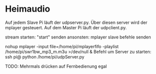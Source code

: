# Heimaudio
Auf jedem Slave Pi läuft der udpserver.py. Über diesen server wird der mplayer gesteuert.
Auf dem Master Pi läuft der udpclient.py.

stream starten: "start" senden
ansonsten: mplayer slave befehle senden


nohup mplayer -input file=/home/pi/mplayerfifo -playlist /home/pi/swr1bw_mp3_m.m3u  >/dev/null &
Befehl um Server zu starten:
ssh pi@<IP> python /home/pi/udpServer.py

TODO:
Mehrmals drücken auf Fernbedienung egal



